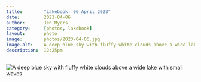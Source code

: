 ```yaml
---
title:        "Lakebook: 06 April 2023"
date:         2023-04-06
author:       Jen Myers
category:     [photos, lakebook]
layout:       photo
image:        photos/2023-04-06.jpg
image-alt:    A deep blue sky with fluffy white clouds above a wide lake with small waves
description:  12:25pm
---
```


<div><img alt="A deep blue sky with fluffy white clouds above a wide lake with small waves" src="{{ site.baseurl }}/images/photos/2023-04-06.jpg" /></div>
